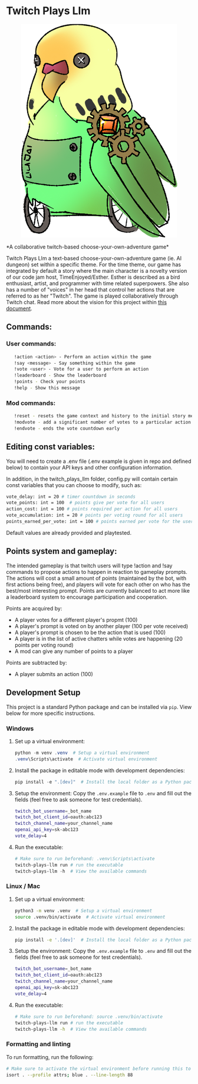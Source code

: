 # Twitch Plays Llm

<p align="center">
  <img src="https://raw.githubusercontent.com/Fuehnix/TwitchPlaysLLMTimeTraveler/main/twitch-plays-llm/public/cybertime.png" />
</p>
*A collaborative twitch-based choose-your-own-adventure game*

Twitch Plays Llm a text-based choose-your-own-adventure game (ie. AI dungeon) set within a specific theme. For the time theme, our game has integrated by default a story where the main character is a novelty version of our code jam host, TimeEnjoyed/Esther.  Esther is described as a bird enthusiast, artist, and programmer with time related superpowers.  She also has a number of "voices" in her head that control her actions that are referred to as her "Twitch". The game is played collaboratively through Twitch chat. Read more about the vision for this project within [this document](https://docs.google.com/document/d/10TJ-P2iRqNIOWyQ5PRzcVnN7VBCprzPSB9CFGy_-eDo/edit).

## Commands:
### User commands:
```bash
   !action <action> - Perform an action within the game
   !say <message> - Say something within the game
   !vote <user> - Vote for a user to perform an action
   !leaderboard - Show the leaderboard
   !points - Check your points
   !help - Show this message
```
### Mod commands:
```bash
   !reset - resets the game context and history to the initial story message
   !modvote - add a significant number of votes to a particular action so that it is chosen
   !endvote - ends the vote countdown early
```

## Editing const variables:
You will need to create a .env file (.env example is given in repo and defined below) to contain your API keys and other configuration information.

In addition, in the twitch_plays_llm folder, config.py will contain certain const variables that you can choose to modify, such as:
```bash
vote_delay: int = 20 # timer countdown in seconds
vote_points: int = 100  # points give per vote for all users
action_cost: int = 100 # points required per action for all users
vote_accumulation: int = 20 # points per voting round for all users
points_earned_per_vote: int = 100 # points earned per vote for the user who is voted for
```
Default values are already provided and playtested.

## Points system and gameplay:
The intended gameplay is that twitch users will type !action and !say commands to propose actions to happen in reaction to gameplay prompts.  The actions will cost a small amount of points (maintained by the bot, with first actions being free), and players will vote for each other on who has the best/most interesting prompt.  Points are currently balanced to act more like a leaderboard system to encourage participation and cooperation.

Points are acquired by:
- A player votes for a different player's propmt (100)
- A player's prompt is voted on by another player (100 per vote received)
- A player's prompt is chosen to be the action that is used (100)
- A player is in the list of active chatters while votes are happening (20 points per voting round)
- A mod can give any number of points to a player

Points are subtracted by:
- A player submits an action (100)

## Development Setup

This project is a standard Python package and can be installed via `pip`. View below for more specific instructions.

### Windows

1. Set up a virtual environment:
   ```powershell
   python -m venv .venv  # Setup a virtual environment
   .venv\Scripts\activate  # Activate virtual environment
   ```

2. Install the package in editable mode with development dependencies:
   ```powershell
   pip install -e ".[dev]"  # Install the local folder as a Python package
   ```

3. Setup the environment: Copy the `.env.example` file to `.env` and fill out the fields (feel free to ask someone for test credentials).
   ```bash
   twitch_bot_username=_bot_name
   twitch_bot_client_id=oauth:abc123
   twitch_channel_name=your_channel_name
   openai_api_key=sk-abc123
   vote_delay=4
   ```

4. Run the executable:
   ```powershell
   # Make sure to run beforehand: .venv\Scripts\activate
   twitch-plays-llm run # run the executable
   twitch-plays-llm -h  # View the available commands
   ```

### Linux / Mac

1. Set up a virtual environment:
   ```bash
   python3 -m venv .venv  # Setup a virtual environment
   source .venv/bin/activate  # Activate virtual environment
   ```

2. Install the package in editable mode with development dependencies:
   ```bash
   pip install -e '.[dev]'  # Install the local folder as a Python package
   ```

3. Setup the environment: Copy the `.env.example` file to `.env` and fill out the fields (feel free to ask someone for test credentials).
   ```bash
   twitch_bot_username=_bot_name
   twitch_bot_client_id=oauth:abc123
   twitch_channel_name=your_channel_name
   openai_api_key=sk-abc123
   vote_delay=4
   ```

5. Run the executable:
   ```bash
   # Make sure to run beforehand: source .venv/bin/activate
   twitch-plays-llm run # run the executable
   twitch-plays-llm -h  # View the available commands
   ```

### Formatting and linting

To run formatting, run the following:
```bash
# Make sure to activate the virtual environment before running this to access the executables
isort . --profile attrs; blue . --line-length 88
```
